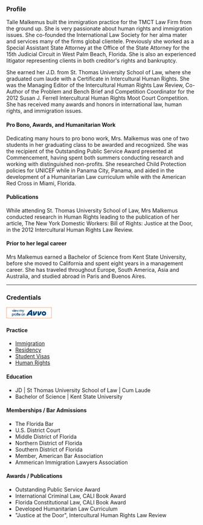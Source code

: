 ### Profile
Talle Malkemus built the immigration practice for the TMCT Law Firm from the ground up. She is very passionate about human rights and immigration issues. She co-founded the International Law Society for her alma mater and services many of the firms global clientele. Previously she worked as a Special Assistant State Attorney at the Office of the State Attorney for the 15th Judicial Circuit in West Palm Beach, Florida. She is also an experienced litigator representing clients in both creditor's rights and bankruptcy.

She earned her J.D. from St. Thomas University School of Law, where she graduated cum laude with a Certificate in Intercultural Human Rights. She was the Managing Editor of the Intercultural Human Rights Law Review, Co-Author of the Problem and Bench Brief and Competition Coordinator for the 2012 Susan J. Ferrell Intercultural Human Rights Moot Court Competition. She has received many awards and honors in international law, human rights, and immigration issues. 

#### Pro Bono, Awards, and Humanitarian Work
Dedicating many hours to pro bono work, Mrs. Malkemus was one of two students in her graduating class to be awarded and recognized.  She was the recipient of the Outstanding Public Service Award presented at Commencement, having spent both summers conducting research and working with distinguished non-profits.  She researched Child Protection policies for UNICEF while in Panama City, Panama, and aided in the development of a Humanitarian Law curriculum while with the American Red Cross in Miami, Florida.

#### Publications
While attending St. Thomas University School of Law, Mrs Malkemus conducted research in Human Rights leading to the publication of her article, The New York Domestic Workers: Bill of Rights: Justice at the Door, in the 2012 Intercultural Human Rights Law Review.  

#### Prior to her legal career
Mrs Malkemus earned a Bachelor of Science from Kent State University, before she moved to California and spent eight years in a management career. She has traveled throughout Europe, South America, Asia and Australia, and studied abroad in Paris and Buenos Aires.

****

### Credentials
<a target="_blank" href="https://www.avvo.com/attorneys/33444-fl-talle-malkemus-4226779.html"> <img alt="Avvo" id="avvo" src="assets/img/avvo.png" /> </a>

#### Practice
- <a href="immigration">Immigration</a>
- <a href="permanent-residence">Residency</a>
- <a href="student-visa">Student Visas</a>
- <a href="human-rights">Human Rights</a>

#### Education
- JD | St Thomas University School of Law | Cum Laude
- Bachelor of Science | Kent State University

#### Memberships / Bar Admissions
- The Florida Bar
- U.S. District Court
- Middle District of Florida 
- Northern District of Florida
- Southern District of Florida
- Member, American Bar Association
- Ammerican Immigration Lawyers Association

#### Awards / Publications
- Outstanding Public Service Award
- International Criminal Law, CALI Book Award
- Florida Constitutional Law, CALI Book Award
- Developed Humanitarian Law Curriculum
- "Justice at the Door", Intercultural Human Rights Law Review



